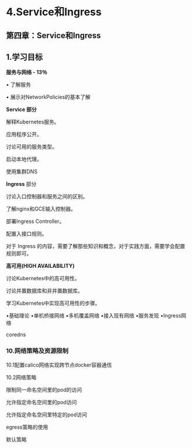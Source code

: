 # 4.Service和Ingress

## 第四章：Service和Ingress

## 1.学习目标

**服务与网络 - 13％**

• 了解服务

• 展示对NetworkPolicies的基本了解

**Service 部分**

解释Kubernetes服务。

应用程序公开。

讨论可用的服务类型。

启动本地代理。

使用集群DNS

**Ingress** 部分

讨论入口控制器和服务之间的区别。

了解nginx和GCE输入控制器。

部署Ingress Controller。

配置入接口规则。

对于 Ingress 的内容，需要了解那些知识和概念，对于实践方面，需要学会配置规则即可。

**高可用(HIGH AVAILABILITY)**

讨论Kubernetes中的高可用性。

讨论并置数据库和非并置数据库。

学习Kubernetes中实现高可用性的步骤。



•基础理论
•单机桥接网络
•多机覆盖网络
•接入现有网络
•服务发现
•Ingress网络



coredns

### **10.网络策略及资源限制**

10.1配置calico网络实现跨节点docker容器通信

10.2网络策略

限制同一命名空间里的pod的访问

允许指定命名空间里的pod访问

允许指定命名空间里特定的pod访问

egress策略的使用

默认策略
